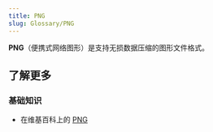 ```yaml
---
title: PNG
slug: Glossary/PNG
---
```

**PNG**（便携式网络图形）是支持无损数据压缩的图形文件格式。

## 了解更多

### 基础知识

- 在维基百科上的 [PNG](https://zh.wikipedia.org/wiki/PNG)

